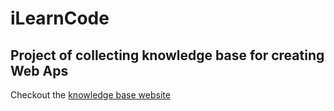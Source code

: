# iLearnCode

## Project of collecting knowledge base for creating Web Aps

Checkout the [knowledge base website](index.html)
